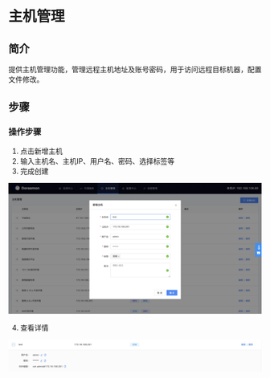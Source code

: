 # 主机管理
## 简介

提供主机管理功能，管理远程主机地址及账号密码，用于访问远程目标机器，配置文件修改。

## 步骤

### 操作步骤

1. 点击新增主机
2. 输入主机名、主机IP、用户名、密码、选择标签等
3. 完成创建

![新增主机](../../imgs/host_management.jpg)

4. 查看详情

![主机详情](../../imgs/host_management_detail.jpg)
